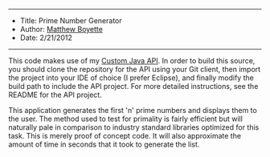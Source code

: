 *******************************************************************

* Title:  Prime Number Generator
* Author: [Matthew Boyette](mailto:Dyndrilliac@gmail.com)
* Date:   2/21/2012

*******************************************************************

This code makes use of my [Custom Java API](https://github.com/Dyndrilliac/java-custom-api). In order to build this source, you should clone the repository for the API using your Git client, then import the project into your IDE of choice (I prefer Eclipse), and finally modify the build path to include the API project. For more detailed instructions, see the README for the API project.
	
This application generates the first 'n' prime numbers and displays them to the user. The method used to test for primality is fairly efficient but will naturally pale in comparison to industry standard libraries optimized for this task. This is merely proof of concept code. It will also approximate the amount of time in seconds that it took to generate the list.